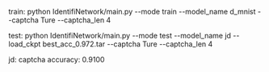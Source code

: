 train:
python IdentifiNetwork/main.py --mode train --model_name d_mnist --captcha Ture --captcha_len 4

test:
python IdentifiNetwork/main.py --mode test --model_name jd --load_ckpt best_acc_0.972.tar --captcha Ture --captcha_len 4

jd: captcha accuracy: 0.9100